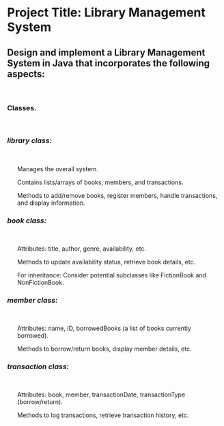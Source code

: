 # Project Title: Library Management System <br>
<h2>Design and implement a Library Management System in Java that incorporates the 
following aspects:</h2> <br>
<h3>Classes.</h3><br>
<h3><i><strong> library class:</strong></i></h3><br>
<ul>Manages the overall system. </ul>
<ul>Contains lists/arrays of books, members, and transactions. </ul>
<ul>Methods to add/remove books, register members, handle transactions, and 
display information.</ul>
<h3><i><strong> book class:</strong></i></h3><br>
<ul>Attributes: title, author, genre, availability, etc. </ul>
<ul>Methods to update availability status, retrieve book details, etc. </ul>
<ul>For inheritance: Consider potential subclasses like FictionBook and 
NonFictionBook.</ul>
<h3><i><strong> member class:</strong></i></h3><br>
<ul>Attributes: name, ID, borrowedBooks (a list of books currently borrowed).</ul>
<ul>Methods to borrow/return books, display member details, etc. </ul>
<h3><i><strong> transaction class:</strong></i></h3><br>
<ul>Attributes: book, member, transactionDate, transactionType (borrow/return).</ul>
<ul>Methods to log transactions, retrieve transaction history, etc. </ul>
